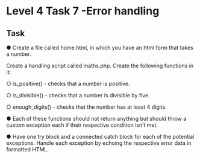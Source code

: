 # Level 4 Task 7 -Error handling

## Task

● Create a file called home.html, in which you have an html form that takes a number. 

Create a handling script called maths.php. Create the following functions in it:

○ is_positive() - checks that a number is positive.

○ is_divisible() - checks that a number is divisible by five.

○ enough_digits() - checks that the number has at least 4 digits.

● Each of these functions should not return anything but should throw a custom exception each if their respective condition isn’t met.

● Have one try block and a connected catch block for each of the potential exceptions. Handle each exception by echoing the respective error data in formatted HTML.